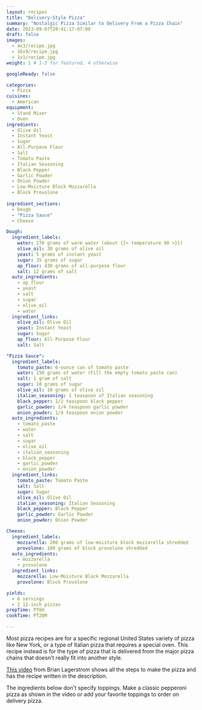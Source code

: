 ```yaml
---
layout: recipes
title: "Delivery-Style Pizza"
summary: "Nostalgic Pizza Similar to Delivery From a Pizza Chain"
date: 2023-09-07T20:41:17-07:00
draft: false
images:
  - 4x3/recipe.jpg
  - 16x9/recipe.jpg
  - 1x1/recipe.jpg
weight: 1 # 1-3 for featured, 4 otherwise

googleReady: false

categories:
  - Pizza
cuisines:
  - American
equipment:
  - Stand Mixer
  - Oven
ingredients:
  - Olive Oil
  - Instant Yeast
  - Sugar
  - All-Purpose Flour
  - Salt
  - Tomato Paste
  - Italian Seasoning
  - Black Pepper
  - Garlic Powder
  - Onion Powder
  - Low-Moisture Block Mozzarella
  - Block Provolone
  
ingredient_sections:
  - Dough
  - "Pizza Sauce"
  - Cheese

Dough:
  ingredient_labels:
    water: 270 grams of warm water (about {{< temperature 90 >}})
    olive_oil: 30 grams of olive oil
    yeast: 5 grams of instant yeast
    sugar: 35 grams of sugar
    ap_flour: 430 grams of all-purpose flour
    salt: 12 grams of salt
  auto_ingredients:
    - ap_flour
    - yeast
    - salt
    - sugar
    - olive_oil
    - water
  ingredient_links:
    olive_oil: Olive Oil
    yeast: Instant Yeast
    sugar: Sugar
    ap_flour: All-Purpose Flour
    salt: Salt

"Pizza Sauce":
  ingredient_labels:
    tomato_paste: 6-ounce can of tomato paste
    water: 150 grams of water (Fill the empty tomato paste can)
    salt: 1 gram of salt
    sugar: 10 grams of sugar
    olive_oil: 10 grams of olive oil
    italian_seasoning: 1 teaspoon of Italian seasoning
    black_pepper: 1/2 teaspoon black pepper
    garlic_powder: 1/4 teaspoon garlic powder
    onion_powder: 1/4 teaspoon onion powder
  auto_ingredients:
    - tomato_paste
    - water
    - salt
    - sugar
    - olive_oil
    - italian_seasoning
    - black_pepper
    - garlic_powder
    - onion_powder
  ingredient_links:
    tomato_paste: Tomato Paste
    salt: Salt
    sugar: Sugar
    olive_oil: Olive Oil
    italian_seasoning: Italian Seasoning
    black_pepper: Black Pepper
    garlic_powder: Garlic Powder
    onion_powder: Onion Powder

Cheese:
  ingredient_labels:
    mozzarella: 200 grams of low-moisture block mozzarella shredded
    provolone: 100 grams of block provolone shredded
  auto_ingredients:
    - mozzarella
    - provolone
  ingredient_links:
    mozzarella: Low-Moisture Block Mozzarella
    provolone: Block Provolone

yields: 
  - 6 servings
  - 2 12-inch pizzas
prepTime: PT6H
cookTime: PT20M

---
```


Most pizza recipes are for a specific regional United States variety of pizza like New York, or a type of Italian
pizza that requires a special oven. This recipe instead is for the type of pizza that is delivered from the major
pizza chains that doesn't really fit into another style.

[This video](https://www.youtube.com/watch?v=OOeCLN9VHGY) from Brian Lagerstrom shows all the steps to make the 
pizza and has the recipe written in the description.

The ingredients below don't specify toppings. Make a classic pepperoni pizza as shown in the video or add your
favorite toppings to order on delivery pizza.
